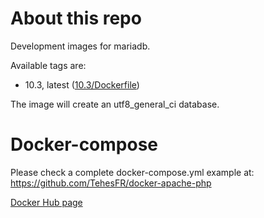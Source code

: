 # About this repo

Development images for mariadb.

Available tags are:
- 10.3, latest ([10.3/Dockerfile](https://github.com/TehesFR/docker-mariadb/tree/master/10.3/Dockerfile))

The image will create an utf8_general_ci database.

# Docker-compose

Please check a complete docker-compose.yml example at: https://github.com/TehesFR/docker-apache-php

[Docker Hub page](https://hub.docker.com/r/tehes/docker-mariadb/)
